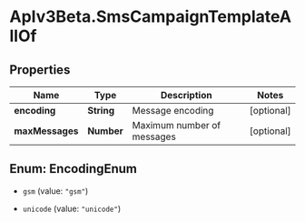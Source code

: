 # ApIv3Beta.SmsCampaignTemplateAllOf

## Properties

Name | Type | Description | Notes
------------ | ------------- | ------------- | -------------
**encoding** | **String** | Message encoding | [optional] 
**maxMessages** | **Number** | Maximum number of messages | [optional] 



## Enum: EncodingEnum


* `gsm` (value: `"gsm"`)

* `unicode` (value: `"unicode"`)




